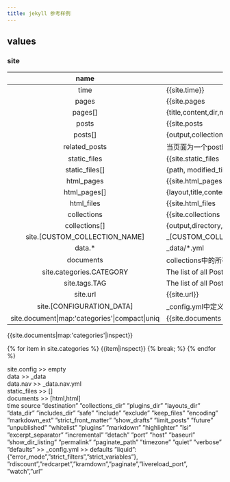 ```yaml
---
title: jekyll 参考样例
---
```


## values

### site

|name|value|
|:---:|---|
|time|{{site.time}}|
|pages|{{site.pages|size}}|
|pages[]|{title,content,dir,name,path,url,* layout,date}|
|posts|{{site.posts|size}}|
|posts[]|{output,collection:posts,url,content,id,previous:post_obj,relative_path,draft,categories,layout,author,date,title,slug,ext,tags,excerpt,next}|
|related_posts|当页面为一个post时存在|
|static_files|{{site.static_files|size}}|
|static_files[]|{path, modified_time, name, basename and extname}|
|html_pages|{{site.html_pages|size}}|
|html_pages[]|{layout,title,content,dir,name,path,url}|
|html_files|{{site.html_files|size}}|
|collections|{{site.collections|size}} _config.yml>collections>[CUSTOM_COLLECTION_NAME]|
|collections[]|{output,directory,relative_directory,files,label,docs,}|
|site.[CUSTOM_COLLECTION_NAME]|_[CUSTOM_COLLECTION_NAME]/files , obj like posts[]|
|data.*|_data/*.yml|
|documents|collections中的所有文件集合|
|site.categories.CATEGORY|The list of all Posts in category CATEGORY|
|site.tags.TAG|The list of all Posts with tag TAG|
|site.url|{{site.url}}|
|site.[CONFIGURATION_DATA]|_config.yml中定义的属性|
|site.document&#124;map:'categories'&#124;compact&#124;uniq|{{site.documents|map:'categories'|compact|uniq|inspect}} 所有的分类集合|

{{site.documents|map:'categories'|inspect}}

{% for item in site.categories %}
{{item|inspect}}
{% break; %}
{% endfor %}


site.config >> empty   
data >> _data  
data.nav >> _data.nav.yml  
static_files >> []  
documents >> [html,html]  
time
source
”destination”
”collections_dir”
”plugins_dir”
”layouts_dir”
”data_dir”
”includes_dir”
”safe”
”include”
”exclude”
”keep_files”
”encoding”
”markdown_ext”
”strict_front_matter”
”show_drafts”
”limit_posts”
”future”
”unpublished”
”whitelist”
”plugins”
”markdown”
”highlighter”
”lsi”
”excerpt_separator”
”incremental”
”detach”
”port”
”host”
”baseurl”
”show_dir_listing”
”permalink”
”paginate_path”
”timezone”
”quiet”
”verbose”
”defaults” >> _config.yml >> defaults
”liquid”:{“error_mode”,”strict_filters”,”strict_variables”},
”rdiscount”,”redcarpet”,”kramdown”,”paginate”,”livereload_port”,
”watch”,”url”


